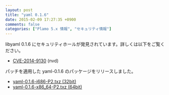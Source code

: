 ```yaml
---
layout: post
title: "yaml 0.1.6"
date: 2015-02-09 17:27:35 +0900
comments: false
categories: ["Plamo 5.x 情報", "セキュリティ情報"]
---
```


libyaml 0.1.6 にセキュリティホールが発見されています。詳しくは以下をご覧ください。

* [CVE-2014-9130](http://web.nvd.nist.gov/view/vuln/detail?vulnId=CVE-2014-9130) (nvd)

パッチを適用した yaml-0.1.6 のパッケージをリリースしました。

* [yaml-0.1.6-i686-P2.txz (32bit)](ftp://plamo.linet.gr.jp/pub/Plamo-5.x/x86/plamo/01_minimum/yaml-0.1.6-i686-P2.txz)
* [yaml-0.1.6-x86_64-P2.txz (64bit)](ftp://plamo.linet.gr.jp/pub/Plamo-5.x/x86_64/plamo/01_minimum/yaml-0.1.6-x86_64-P2.txz)